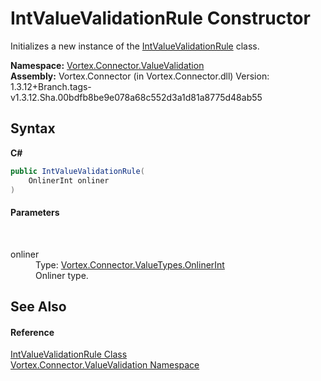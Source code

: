# IntValueValidationRule Constructor 
 

Initializes a new instance of the <a href="T_Vortex_Connector_ValueValidation_IntValueValidationRule.md">IntValueValidationRule</a> class.

**Namespace:**&nbsp;<a href="N_Vortex_Connector_ValueValidation.md">Vortex.Connector.ValueValidation</a><br />**Assembly:**&nbsp;Vortex.Connector (in Vortex.Connector.dll) Version: 1.3.12+Branch.tags-v1.3.12.Sha.00bdfb8be9e078a68c552d3a1d81a8775d48ab55

## Syntax

**C#**<br />
``` C#
public IntValueValidationRule(
	OnlinerInt onliner
)
```


#### Parameters
&nbsp;<dl><dt>onliner</dt><dd>Type: <a href="T_Vortex_Connector_ValueTypes_OnlinerInt.md">Vortex.Connector.ValueTypes.OnlinerInt</a><br />Onliner type.</dd></dl>

## See Also


#### Reference
<a href="T_Vortex_Connector_ValueValidation_IntValueValidationRule.md">IntValueValidationRule Class</a><br /><a href="N_Vortex_Connector_ValueValidation.md">Vortex.Connector.ValueValidation Namespace</a><br />